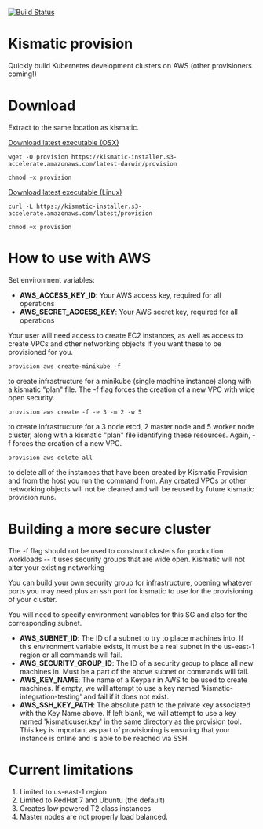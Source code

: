 [![Build Status](https://snap-ci.com/apprenda/kismatic-provision/branch/master/build_image)](https://snap-ci.com/apprenda/kismatic-provision/branch/master)

# Kismatic provision

Quickly build Kubernetes development clusters on AWS (other provisioners coming!)

# Download

Extract to the same location as kismatic.

[Download latest executable (OSX)](https://kismatic-installer.s3-accelerate.amazonaws.com/latest-darwin/provision)

`wget -O provision https://kismatic-installer.s3-accelerate.amazonaws.com/latest-darwin/provision`

`chmod +x provision`

[Download latest executable (Linux)](https://kismatic-installer.s3-accelerate.amazonaws.com/latest/provision)

`curl -L https://kismatic-installer.s3-accelerate.amazonaws.com/latest/provision`

`chmod +x provision`

# How to use with AWS

Set environment variables:

* **AWS_ACCESS_KEY_ID**: Your AWS access key, required for all operations
* **AWS_SECRET_ACCESS_KEY**: Your AWS secret key, required for all operations

Your user will need access to create EC2 instances, as well as access to create VPCs and other 
networking objects if you want these to be provisioned for you.

`provision aws create-minikube -f`

to create infrastructure for a minikube (single machine instance) along with a kismatic "plan" 
file. The -f flag forces the creation of a new VPC with wide open security.

`provision aws create -f -e 3 -m 2 -w 5`

to create infrastructure for a 3 node etcd, 2 master node and 5 worker node cluster, along with 
a kismatic "plan" file identifying these resources. Again, -f forces the creation of a new VPC.

`provision aws delete-all`

to delete all of the instances that have been created by Kismatic Provision and from the host you
run the command from. Any created VPCs or other networking objects will not be cleaned and will
be reused by future kismatic provision runs.

# Building a more secure cluster

The -f flag should not be used to construct clusters for production workloads -- it uses security
groups that are wide open. Kismatic will not alter your existing networking

You can build your own security group for infrastructure, opening whatever ports you may need plus
an ssh port for kismatic to use for the provisioning of your cluster.

You will need to specify environment variables for this SG and also for the corresponding subnet.

*  **AWS_SUBNET_ID**: The ID of a subnet to try to place machines into. If this environment variable exists,
                      it must be a real subnet in the us-east-1 region or all commands will fail.
*  **AWS_SECURITY_GROUP_ID**: The ID of a security group to place all new machines in. Must be a part of the
                              above subnet or commands will fail.
*  **AWS_KEY_NAME**: The name of a Keypair in AWS to be used to create machines. If empty, we will attempt
                     to use a key named 'kismatic-integration-testing' and fail if it does not exist.
*  **AWS_SSH_KEY_PATH**: The absolute path to the private key associated with the Key Name above. If left blank,
                    we will attempt to use a key named 'kismaticuser.key' in the same directory as the
		    provision tool. This key is important as part of provisioning is ensuring that your
		    instance is online and is able to be reached via SSH.


# Current limitations

1. Limited to us-east-1 region
2. Limited to RedHat 7 and Ubuntu (the default)
3. Creates low powered T2 class instances
4. Master nodes are not properly load balanced.
